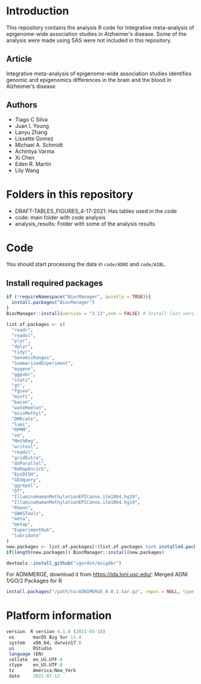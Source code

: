 
# Introduction 

This repository contains the analysis R code for Integrative meta-analysis of epigenome-wide association studies in Alzheimer’s disease. Some of the analysis were made using SAS were not included in this repository.

## Article

Integrative meta-analysis of epigenome-wide association studies identifies genomic and epigenomics differences in the brain and the blood in Alzheimer’s disease

## Authors

- Tiago C Silva
- Juan I. Young
- Lanyu Zhang
- Lissette Gomez
- Michael A. Schmidt
- Achintya Varma
- Xi Chen
- Eden R. Martin
- Lily Wang


# Folders in this repository

- DRAFT-TABLES_FIGURES_4-17-2021: Has tables used in the code
- code: main folder with code analysis
- analysis_results: Folder with some of the analysis results


# Code

You should start processing the data in `code/ADNI` and `code/AIBL`.


## Install required packages

```r
if (!requireNamespace("BiocManager", quietly = TRUE)){
  install.packages("BiocManager")
}
BiocManager::install(version = "3.13",ask = FALSE) # Install last version of Bioconductor

list.of.packages <- c(
  "readr",
  "readxl",
  "plyr",
  "dplyr",
  "tidyr",
  "GenomicRanges",
  "SummarizedExperiment",
  "mygene",
  "ggpubr",
  "stats",
  "gt",
  "fgsea",
  "minfi",
  "bacon",
  "wateRmelon",
  "missMethyl",
  "DMRcate",
  "lumi",
  "RPMM",
  "sm",
  "MethReg",
  "writexl",
  "readxl",
  "gridExtra",
  "doParallel",
  "ReMapEnrich",
  "EpiDISH",
  "GEOquery",
  "ggrepel",
  "DT",
  "IlluminaHumanMethylationEPICanno.ilm10b4.hg19",
  "IlluminaHumanMethylationEPICanno.ilm10b4.hg19",
  "RVenn",
  "GWASTools",
  "meta",
  "metap",
  "ExperimentHub",
  "lubridate"
)
new.packages <- list.of.packages[!(list.of.packages %in% installed.packages()[,"Package"])]
if(length(new.packages)) BiocManager::install(new.packages)

devtools::install_github("igordot/msigdbr")
```

For ADNIMERGE, download it from https://ida.loni.usc.edu/: Merged ADNI 1/GO/2 Packages for R

```r
install.packages("/path/to/ADNIMERGE_0.0.1.tar.gz", repos = NULL, type = "source")
```

# Platform information

```r
version  R version 4.1.0 (2021-05-18)
 os       macOS Big Sur 11.4          
 system   x86_64, darwin17.0          
 ui       RStudio                     
 language (EN)                        
 collate  en_US.UTF-8                 
 ctype    en_US.UTF-8                 
 tz       America/New_York            
 date     2021-07-12      
```
